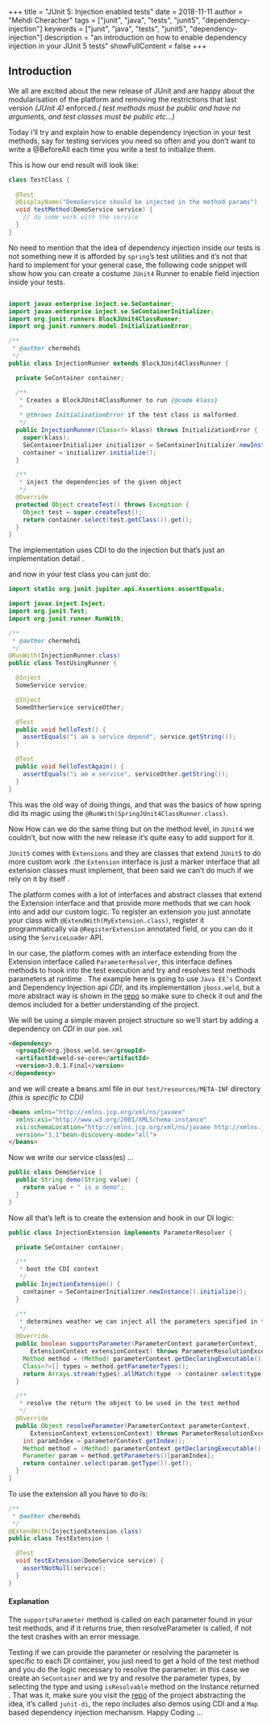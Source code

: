+++
title = "JUnit 5: Injection enabled tests"
date = 2018-11-11
author = "Mehdi Cheracher"
tags = ["junit", "java", "tests", "junit5", "dependency-injection"]
keywords = ["junit", "java", "tests", "junit5", "dependency-injection"]
description = "an introduction on how to enable dependency injection in your JUnit 5 tests"
showFullContent = false
+++
## Introduction

We all are excited about the new release of JUnit and are happy about the modularisation of the platform and removing the restrictions that last version *(JUnit 4)* enforced.*( test methods must be public and have no arguments, and test classes must be public etc…)*

Today i’ll try and explain how to enable dependency injection in your test methods, say for testing services you need so often and you don’t want to write a @BeforeAll each time you write a test to initialize them.

This is how our end result will look like:

```java
class TestClass {
  
  @Test
  @DisplayName("DemoService should be injected in the method params")
  void testMethod(DemoService service) {
    // do some work with the service
  }
}
```

No need to mention that the idea of dependency injection inside our tests is not something new it is afforded by `spring`’s test utilities and it’s not that hard to implement for your general case, the following code snippet will show how you can create a costume `JUnit4` Runner to enable field injection inside your tests.

```java

import javax.enterprise.inject.se.SeContainer;
import javax.enterprise.inject.se.SeContainerInitializer;
import org.junit.runners.BlockJUnit4ClassRunner;
import org.junit.runners.model.InitializationError;

/**
 * @author chermehdi
 */
public class InjectionRunner extends BlockJUnit4ClassRunner {

  private SeContainer container;

  /**
   * Creates a BlockJUnit4ClassRunner to run {@code klass}
   *
   * @throws InitializationError if the test class is malformed.
   */
  public InjectionRunner(Class<?> klass) throws InitializationError {
    super(klass);
    SeContainerInitializer initializer = SeContainerInitializer.newInstance();
    container = initializer.initialize();
  }

  /**
   * inject the dependencies of the given object
   */
  @Override
  protected Object createTest() throws Exception {
    Object test = super.createTest();
    return container.select(test.getClass()).get();
  }
}
```
The implementation uses CDI to do the injection but that’s just an implementation detail .

and now in your test class you can just do:

```java
import static org.junit.jupiter.api.Assertions.assertEquals;

import javax.inject.Inject;
import org.junit.Test;
import org.junit.runner.RunWith;

/**
 * @author chermehdi
 */
@RunWith(InjectionRunner.class)
public class TestUsingRunner {

  @Inject
  SomeService service;

  @Inject
  SomeOtherService serviceOther;

  @Test
  public void helloTest() {
    assertEquals("i am a service depend", service.getString());
  }

  @Test
  public void helloTestAgain() {
    assertEquals("i am a service", serviceOther.getString());
  }
}
```
This was the old way of doing things, and that was the basics of how spring did its magic using the `@RunWith(SpringJUnit4ClassRunner.class)`.

Now How can we do the same thing but on the method level, in `JUnit4` we couldn’t, but now with the new release it’s quite easy to add support for it.

`JUnit5` comes with `Extensions` and they are classes that extend `JUnit5` to do more custom work .the `Extension` interface is just a marker interface that all extension classes must implement, that been said we can’t do much if we rely on it by itself .

The platform comes with a lot of interfaces and abstract classes that extend the Extension interface and that provide more methods that we can hook into and add our custom logic. To register an extension you just annotate your class with `@ExtendWith(MyExtension.class)`, register it programmatically via `@RegisterExtension` annotated field, or you can do it using the `ServiceLoader` API.

In our case, the platform comes with an interface extending from the Extension interface called `ParameterResolver`, this interface defines methods to hook into the test execution and try and resolves test methods parameters at runtime .
The example here is going to use `Java EE’s` Context and Dependency Injection api *CDI*, and its implementation `jboss.weld`, but a more abstract way is shown in the [repo](https://github.com/chermehdi/junit-di) so make sure to check it out and the demos included for a better understanding of the project.

We will be using a simple maven project structure so we’ll start by adding a dependency on *CDI* in our `pom.xml`

```html
<dependency>
  <groupId>org.jboss.weld.se</groupId>
  <artifactId>weld-se-core</artifactId>
  <version>3.0.1.Final</version>
</dependency>
```
and we will create a beans.xml file in our `test/resources/META-INF` directory *(this is specific to CDI)*

```html
<beans xmlns="http://xmlns.jcp.org/xml/ns/javaee"
  xmlns:xsi="http://www.w3.org/2001/XMLSchema-instance"
  xsi:schemaLocation="http://xmlns.jcp.org/xml/ns/javaee http://xmlns.jcp.org/xml/ns/javaee/beans_1_1.xsd"
  version="1.1"bean-discovery-mode="all">
</beans>
```
Now we write our service class(es) ... 

```java
public class DemoService {
  public String demo(String value) {
    return value + " is a demo";
  }
}
```

Now all that’s left is to create the extension and hook in our DI logic:

```java
public class InjectionExtension implements ParameterResolver {

  private SeContainer container;

  /**
   * boot the CDI context
   */
  public InjectionExtension() {
    container = SeContainerInitializer.newInstance().initialize();
  }

  /**
   * determines weather we can inject all the parameters specified in the test method
   */
  @Override
  public boolean supportsParameter(ParameterContext parameterContext,
      ExtensionContext extensionContext) throws ParameterResolutionException {
    Method method = (Method) parameterContext.getDeclaringExecutable();
    Class<?>[] types = method.getParameterTypes();
    return Arrays.stream(types).allMatch(type -> container.select(type).isResolvable());
  }

  /**
   * resolve the return the object to be used in the test method
   */
  @Override
  public Object resolveParameter(ParameterContext parameterContext,
      ExtensionContext extensionContext) throws ParameterResolutionException {
    int paramIndex = parameterContext.getIndex();
    Method method = (Method) parameterContext.getDeclaringExecutable();
    Parameter param = method.getParameters()[paramIndex];
    return container.select(param.getType()).get();
  }
}
```
To use the extension all you have to do is:

```java
/**
 * @author chermehdi
 */
@ExtendWith(InjectionExtension.class)
public class TestExtension {

  @Test
  void testExtension(DemoService service) {
    assertNotNull(service);
  }
}
```
#### Explanation
The `supportsParameter` method is called on each parameter found in your test methods, and if it returns true, then resolveParameter is called, if not the test crashes with an error message.

Testing if we can provide the parameter or resolving the parameter is specific to each DI container, you just need to get a hold of the test method and you do the logic necessary to
resolve the parameter.
in this case we create an `SeContainer` and we try and resolve the parameter types, by selecting the type and using `isResolvable` method on the Instance returned .
That was it, make sure you visit the [repo](https://github.com/chermehdi/junit-di) of the project abstracting the idea, it’s called `junit-di`, the repo includes also demos using CDI and a `Map` based dependency injection mechanism. Happy Coding ...

